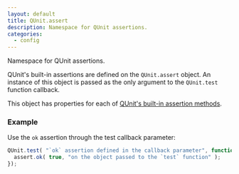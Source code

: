 ```yaml
---
layout: default
title: QUnit.assert
description: Namespace for QUnit assertions.
categories:
  - config
---
```


Namespace for QUnit assertions.

QUnit's built-in assertions are defined on the `QUnit.assert` object. An instance of this object is passed as the only argument to the `QUnit.test` function callback.

This object has properties for each of [QUnit's built-in assertion methods](../assert/index.md).

### Example

Use the `ok` assertion through the test callback parameter:

```js
QUnit.test( "`ok` assertion defined in the callback parameter", function( assert ) {
  assert.ok( true, "on the object passed to the `test` function" );
});
```
